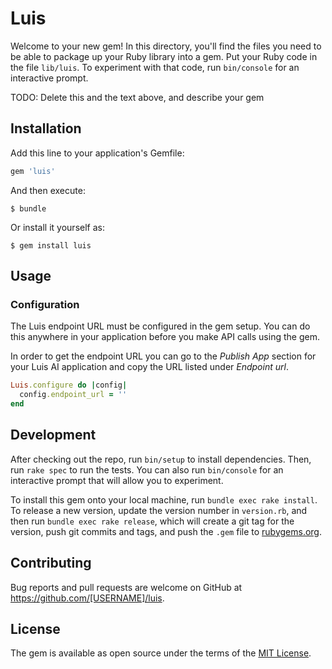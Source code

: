 # Luis

Welcome to your new gem! In this directory, you'll find the files you need to be able to package up your Ruby library into a gem. Put your Ruby code in the file `lib/luis`. To experiment with that code, run `bin/console` for an interactive prompt.

TODO: Delete this and the text above, and describe your gem

## Installation

Add this line to your application's Gemfile:

```ruby
gem 'luis'
```

And then execute:

    $ bundle

Or install it yourself as:

    $ gem install luis

## Usage

### Configuration

The Luis endpoint URL must be configured in the gem setup. You can do this anywhere in your application before you make API calls using the gem.

In order to get the endpoint URL you can go to the _Publish App_ section for your Luis AI application and copy the URL listed under _Endpoint url_.

```ruby
Luis.configure do |config|
  config.endpoint_url = ''
end
```

## Development

After checking out the repo, run `bin/setup` to install dependencies. Then, run `rake spec` to run the tests. You can also run `bin/console` for an interactive prompt that will allow you to experiment.

To install this gem onto your local machine, run `bundle exec rake install`. To release a new version, update the version number in `version.rb`, and then run `bundle exec rake release`, which will create a git tag for the version, push git commits and tags, and push the `.gem` file to [rubygems.org](https://rubygems.org).

## Contributing

Bug reports and pull requests are welcome on GitHub at https://github.com/[USERNAME]/luis.


## License

The gem is available as open source under the terms of the [MIT License](http://opensource.org/licenses/MIT).
